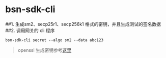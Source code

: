 # bsn-sdk-cli

##1. 生成sm2、secp25r1、secp256k1 格式的密钥，并且生成测试的签名数据
##2. 调用网关的 cli 程序


```
bsn-sdk-cli secret --algo sm2 --data abc123

```

> openssl 生成密钥参考[这里](http://kb.bsnbase.com/webdoc/real/Pub4028813e711a7c39017176a7dc154026.html?STATE=0&OPERATE=3)